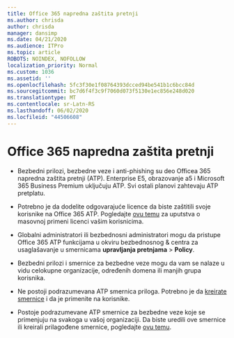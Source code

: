```yaml
---
title: Office 365 napredna zaštita pretnji
ms.author: chrisda
author: chrisda
manager: dansimp
ms.date: 04/21/2020
ms.audience: ITPro
ms.topic: article
ROBOTS: NOINDEX, NOFOLLOW
localization_priority: Normal
ms.custom: 1036
ms.assetid: ''
ms.openlocfilehash: 5fc3f30e1f08764393dcced94be541b1c6bcc84d
ms.sourcegitcommit: bc7d6f4f3c9f7060d073f5130e1ec856e248d020
ms.translationtype: MT
ms.contentlocale: sr-Latn-RS
ms.lasthandoff: 06/02/2020
ms.locfileid: "44506608"
---
```

# <a name="office-365-advanced-threat-protection"></a>Office 365 napredna zaštita pretnji

- Bezbedni prilozi, bezbedne veze i anti-phishing su deo Officea 365 napredna zaštita pretnji (ATP). Enterprise E5, obrazovanje a5 i Microsoft 365 Business Premium uključuju ATP. Svi ostali planovi zahtevaju ATP pretplatu.

- Potrebno je da dodelite odgovarajuće licence da biste zaštitili svoje korisnike na Office 365 ATP. Pogledajte [ovu temu](https://docs.microsoft.com/microsoft-365/admin/add-users/add-users) za uputstva o masovnoj primeni licenci vašim korisnicima.

- Globalni administratori ili bezbednosni administratori mogu da pristupe Office 365 ATP funkcijama u okviru bezbednosnog & centra za usaglašavanje u smernicama **upravljanja pretnjama** \> **Policy**.

- Bezbedni prilozi i smernice za bezbedne veze mogu da vam se nalaze u vidu celokupne organizacije, određenih domena ili manjih grupa korisnika.

- Ne postoji podrazumevana ATP smernica priloga. Potrebno je da [kreirate smernice](https://docs.microsoft.com/microsoft-365/security/office-365-security/set-up-atp-safe-attachments-policies) i da je primenite na korisnike.

- Postoje podrazumevane ATP smernice za bezbedne veze koje se primenjuju na svakoga u vašoj organizaciji. Da biste uredili ove smernice ili kreirali prilagođene smernice, pogledajte [ovu temu](https://docs.microsoft.com/microsoft-365/security/office-365-security/set-up-atp-safe-links-policies).
